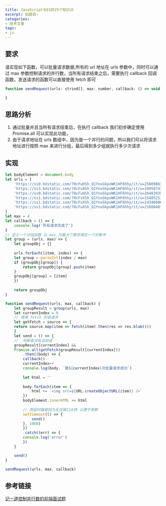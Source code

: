```yaml
---
title: JavaScript与ES的25个知识点
excerpt: 如题目~
categories:
- 技术文章
tags:
- js
---
```


## 要求
请实现如下函数，可以批量请求数据,所有的 url 地址在 urls 参数中，同时可以通过 max 参数控制请求的并行数，当所有请求结束之后，需要执行 callback 回调函数，发送请求的函数可以直接使用 fetch 即可
```javascript
function sendRequest(urls: strind[], max: number, callback: () => void) {

}
```

## 思路分析
1. 通过批量并且当所有请求结束后，在执行 callback 我们初步确定使用 Promise.all 可以实现此功能，
2. 由于请求地址在 urls 数组中，因为是一个并行的问题，所以我们可以将请求地址进行按照 max 来进行分组，最后得到多少组就执行多少次请求

## 实现
```javascript
let bodyElement = document.body
let urls = [
    'https://ss0.bdstatic.com/70cFuHSh_Q1YnxGkpoWK1HF6hhy/it/u=2580986389,1527418707&fm=27&gp=0.jpg',
    'https://ss3.bdstatic.com/70cFv8Sh_Q1YnxGkpoWK1HF6hhy/it/u=1995874357,4132437942&fm=27&gp=0.jpg',
    'https://ss0.bdstatic.com/70cFuHSh_Q1YnxGkpoWK1HF6hhy/it/u=2640393967,721831803&fm=27&gp=0.jpg',
    'https://ss1.bdstatic.com/70cFvXSh_Q1YnxGkpoWK1HF6hhy/it/u=1548525155,1032715394&fm=27&gp=0.jpg',
    'https://ss1.bdstatic.com/70cFvXSh_Q1YnxGkpoWK1HF6hhy/it/u=2434600655,2612296260&fm=27&gp=0.jpg',
    'https://ss1.bdstatic.com/70cFuXSh_Q1YnxGkpoWK1HF6hhy/it/u=2160840192,133594931&fm=27&gp=0.jpg'
]
let max = 4
let callback = () => {
    console.log('所有请求完成了')
}
// 定义一个分组函数 以 max 为最大个数存储在一个对象中
let group = (urls, max) => {
    let groupObj = {}
    
    urls.forEach((item, index) => {
    let group = parseInt(index / max)
    if (groupObj[group]) {
        return groupObj[group].push(item)
    }
    groupObj[group] = [item]
    })
    
    return groupObj
}

function sendRequest(urls, max, callback) {
    let groupResult = group(urls, max)
    let currentIndex = 0
    // 使用 fetch 封装请求
    let getFetch = source => {
    return source.map(item => fetch(item).then(res => res.blob()))
    }
    let send = () => {
    //  判断有没有当前组
    groupResult[currentIndex] &&
    Promise.all(getFetch(groupResult[currentIndex]))
        .then((body) => {
        callback()
        currentIndex++
        console.log(body, `第${currentIndex}次批量请求成功`)
        
        let html = ''
        
        body.forEach(item => {
            html += `<img src=${URL.createObjectURL(item)} />`
        })
        bodyElement.innerHTML += html
        
        // 用延时器是因为反应接口太快 以便于观察
        setTimeout(() => {
            send()
        }, 1000)
        })
        .catch((err) => {
        console.log('error')
        })
    }

    send()
}

sendRequest(urls, max, callback)

```

## 参考链接
[记一道控制并行数的前端面试题](https://juejin.im/post/6844903795806175240)